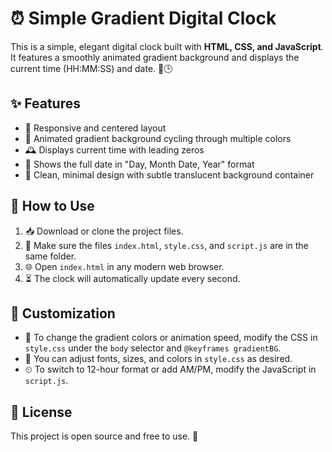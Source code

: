 # ⏰ Simple Gradient Digital Clock

This is a simple, elegant digital clock built with **HTML, CSS, and JavaScript**. It features a smoothly animated gradient background and displays the current time (HH:MM:SS) and date. 🌈🕒

## ✨ Features

- 🔹 Responsive and centered layout  
- 🌈 Animated gradient background cycling through multiple colors  
- 🕰 Displays current time with leading zeros  
- 📅 Shows the full date in "Day, Month Date, Year" format  
- 🎨 Clean, minimal design with subtle translucent background container  

## 🚀 How to Use

1. 📥 Download or clone the project files.  
2. 📂 Make sure the files `index.html`, `style.css`, and `script.js` are in the same folder.  
3. 🌐 Open `index.html` in any modern web browser.  
4. ⏳ The clock will automatically update every second.  

## 🎨 Customization

- 🎨 To change the gradient colors or animation speed, modify the CSS in `style.css` under the `body` selector and `@keyframes gradientBG`.  
- 🔧 You can adjust fonts, sizes, and colors in `style.css` as desired.  
- ⏲ To switch to 12-hour format or add AM/PM, modify the JavaScript in `script.js`.  

## 📄 License

This project is open source and free to use. 🙌  
